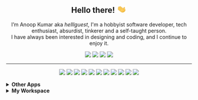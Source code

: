 <!-- ## Hello there! 🖐️ -->
<h2 align="center"> Hello there! <img src="wave.gif" width="27px" height="20"></h2>
<p align="center">
I’m Anoop Kumar aka <i>helllguest</i>, I'm a hobbyist software developer, tech enthusiast, absurdist, tinkerer and a self-taught person.</br>I have always been interested in designing and coding, and I continue to enjoy it.
</p>

<p align="center">
<a href="https://twitter.com/helllguest/"><img src="https://img.shields.io/badge/twitter-%231DA1F2.svg?&style=for-the-badge&logo=twitter&logoColor=white" height=25></a>
<a href="https://forum.xda-developers.com/m/anoopkumar.4441934/"><img src="https://img.shields.io/badge/xdadevelopers-D1BD10.svg?&style=for-the-badge&logo=xdadevelopers&logoColor=white" height=25></a>
<a href="https://thengakulatechs.github.io/"><img src="https://img.shields.io/badge/blog-68A51C.svg?&style=for-the-badge&logo=internetexplorer&logoColor=white" height=25></a>
<a href="https://helllguest.github.io/"><img src="https://img.shields.io/badge/website-BB4700.svg?&style=for-the-badge&logo=internetexplorer&logoColor=white" height=25></a> 
</p>

<hr>
<p align="center">
<img src="https://img.shields.io/badge/c%20-100BB7.svg?&style=for-the-badge&logo=c&logoColor=white" />
<img src="https://img.shields.io/badge/c++%20-%23D00000.svg?&style=for-the-badge&logo=cplusplus&logoColor=white"/>
<img src="https://img.shields.io/badge/java%20-%23323330.svg?&style=for-the-badge&logo=java&logoColor=white"/>
<img src="https://img.shields.io/badge/flutter%20-0DE5FF.svg?&style=for-the-badge&logo=flutter&logoColor=white"/>
<img src="https://img.shields.io/badge/html5%20-FF8438.svg?&style=for-the-badge&logo=html5&logoColor=white"/>
<img src="https://img.shields.io/badge/css3%20-%231572B6.svg?&style=for-the-badge&logo=css3&logoColor=white"/>
<img src="https://img.shields.io/badge/python%20-%2314354C.svg?&style=for-the-badge&logo=python&logoColor=white"/>
<img src="https://img.shields.io/badge/hugo%20-FF0D18.svg?&style=for-the-badge&logo=hugo&ogoColor=white"/>
<img src="https://img.shields.io/badge/jekyll%20-CC0000.svg?&style=for-the-badge&logo=jekyll&ogoColor=white"/>
<img src="https://img.shields.io/badge/git%20-%23F05033.svg?&style=for-the-badge&logo=git&logoColor=white"/>
<img src="https://img.shields.io/badge/github%20-%23121011.svg?&style=for-the-badge&logo=github&logoColor=white"/>
</p>

<details>
<summary><strong>Other Apps</strong></summary>
<p align="center">
<img src="https://img.shields.io/badge/photoshop%20-1F037E.svg?&style=for-the-badge&logo=adobephotoshop&logoColor=white"/>
<img src="https://img.shields.io/badge/premierepro%20-4D026E.svg?&style=for-the-badge&logo=adobepremierepro&logoColor=white"/>
<img src="https://img.shields.io/badge/aftereffects%20-6E0264.svg?&style=for-the-badge&logo=adobeaftereffects&logoColor=white"/>
<img src="https://img.shields.io/badge/lightroom%20-6E0264.svg?&style=for-the-badge&logo=adobelightroom&logoColor=white"/>
</p>
</details> 

<details>
<summary><strong>My Workspace</strong></summary>
<p align="center">
<img src="https://img.shields.io/badge/Windows-10_Pro-0078D6?style=for-the-badge&logo=windows&logoColor=blue">
<img src="https://img.shields.io/badge/MacOS-Big_Sur-blueviolet?style=for-the-badge&logo=macos&logoColor=white">
<img src="https://img.shields.io/badge/Kali_Linux-557C94?style=for-the-badge&logo=kali-linux&logoColor=white">
<img src="https://img.shields.io/badge/Intel-Core%20i5--8300H-blue?style=for-the-badge&logo=intel&logoColor=blue">
<img src="https://img.shields.io/badge/Nvidia-GTX--1050ti-brightgreen?style=for-the-badge&logo=nvidia&logoColor=brightgreen">
<img src="https://img.shields.io/badge/RAM-24GB-red?style=for-the-badge&logoColor=white">
<img src="https://img.shields.io/badge/Nvme-1Tb-9cf?style=for-the-badge&logoColor=white">
<img src="https://img.shields.io/badge/SHDD-1TB-red?style=for-the-badge&logoColor=white">
</p>
</details>  
